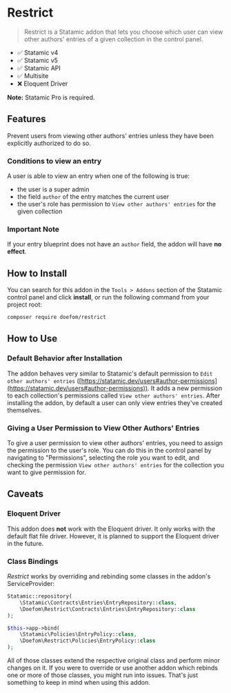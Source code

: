 # Restrict

> Restrict is a Statamic addon that lets you choose which user can view other authors' entries of a given collection in
> the control panel.

- ✅ Statamic v4
- ✅ Statamic v5
- ✅ Statamic API
- ✅ Multisite
- ❌ Eloquent Driver

**Note:** Statamic Pro is required.

## Features

Prevent users from viewing other authors' entries unless they have been explicitly authorized to do so.

### Conditions to view an entry

A user is able to view an entry when one of the following is true:

- the user is a super admin
- the field `author` of the entry matches the current user
- the user's role has permission to `View other authors' entries` for the given collection

### Important Note

If your entry blueprint does not have an `author` field, the addon will have **no effect**.

## How to Install

You can search for this addon in the `Tools > Addons` section of the Statamic control panel and click **install**, or
run the following command from your project root:

``` bash
composer require doefom/restrict
```

## How to Use

### Default Behavior after Installation

The addon behaves very similar to Statamic's default permission
to `Edit other authors' entries` ([https://statamic.dev/users#author-permissions](https://statamic.dev/users#author-permissions)).
It adds a new permission to each collection's permissions called `View other authors' entries`. After installing the
addon, by default a user can only view entries they've created themselves.

### Giving a User Permission to View Other Authors' Entries

To give a user permission to view other authors' entries, you need to assign the permission to the user's role. You can
do this in the control panel by navigating to "Permissions", selecting the role you want to edit, and checking the
permission `View other authors' entries` for the collection you want to give permission for.

## Caveats

### Eloquent Driver

This addon does **not** work with the Eloquent driver. It only works with the default flat file driver. However, it is
planned to support the Eloquent driver in the future.

### Class Bindings

_Restrict_ works by overriding and rebinding some classes in the addon's ServiceProvider:

```php
Statamic::repository(
    \Statamic\Contracts\Entries\EntryRepository::class,
    \Doefom\Restrict\Contracts\Entries\EntryRepository::class
);

$this->app->bind(
    \Statamic\Policies\EntryPolicy::class,
    \Doefom\Restrict\Policies\EntryPolicy::class
);
```

All of those classes extend the respective original class and perform minor changes on it. If you were to override or
use another addon which rebinds one or more of those classes, you might run into issues. That's just something to keep
in mind when using this addon.
